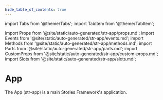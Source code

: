 ```yaml
---
hide_table_of_contents: true
---
```

import Tabs from '@theme/Tabs';
import TabItem from '@theme/TabItem';

import Props from '@site/static/auto-generated/str-app/props.md';
import Events from '@site/static/auto-generated/str-app/events.md';
import Methods from '@site/static/auto-generated/str-app/methods.md';
import Parts from '@site/static/auto-generated/str-app/parts.md';
import CustomProps from '@site/static/auto-generated/str-app/custom-props.md';
import Slots from '@site/static/auto-generated/str-app/slots.md';



# App

The App (str-app) is a main Stories Framework's application.

  
<Props />
<Events />
<Methods />
<Parts />
<CustomProps />
<Slots />